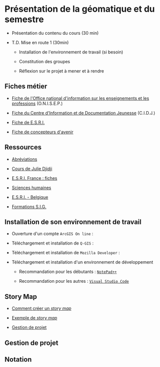 # Présentation de la géomatique et du semestre

- Présentation du contenu du cours (30 min)

- T.D. Mise en route 1 (30min)

	- Installation de l'environnement de travail (si besoin)

	- Constitution des groupes
	
	- Réflexion sur le projet à mener et à rendre

## Fiches métier

- [Fiche de l'Office national d'information sur les enseignements et les professions](https://www.onisep.fr/ressources/univers-metier/metiers/geomaticien-geomaticienne) (O.N.I.S.E.P.)

- [Fiche du Centre d'Information et de Documentation Jeunesse](https://www.cidj.com/s-orienter/metiers/geomaticien-geomaticienne) (C.I.D.J.)

- [Fiche de E.S.R.I.](https://www.esrifrance.fr/fr-fr/produits/en-savoir-plus/sig/en-detail/metiers)


- [Fiche de concepteurs d'avenir](https://www.concepteursdavenirs.fr/actualites/decouvrez-les-metiers-de-la-geomatique)

## Ressources

- [Abréviations](../Ressources/Abreviations.md)

- [Cours de Julie Djidji](https://juliedjidji.github.io/memocarto/)

- [E.S.R.I. France : fiches](https://education.esrifrance.fr/)

- [Sciences humaines](https://www.youtube.com/@profscienceshumaines/videos)

- [E.S.R.I. - Belgique](https://www.youtube.com/@EsriBeLux/videos)

- [Formations S.I.G.](https://www.youtube.com/@formationsigminesstatistiq6602/videos)

## Installation de son environnement de travail

- Ouverture d'un compte `ArcGIS On line` : []()

- Téléchargement et installation de `Q-GIS` : []()

- Téléchargement et installation de `Mozilla Developer` : []()

- Téléchargement et installation d'un environnement de développement

    - Recommandation pour les débutants : [`NotePad++`](https://notepad-plus-plus.org/downloads/)

    - Recommandation pour les autres : [`Visual Studio Code`](https://code.visualstudio.com/download/)

## Story Map

- [Comment créer un *story map*](https://cartovista.com/fr/debuter-avec-les-story-maps-comment-creer-une-story-map/)

- [Exemple de *story map*](https://storymaps.arcgis.com/stories/)

- [Gestion de projet](https://www.youtube.com/watch?v=pB-JUTXGJSg&list=PLcOmJ-JvAV1f4OV0UiCKgdZohpf1xD7rf)

## Gestion de projet



## Notation


